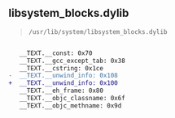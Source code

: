## libsystem_blocks.dylib

> `/usr/lib/system/libsystem_blocks.dylib`

```diff

   __TEXT.__const: 0x70
   __TEXT.__gcc_except_tab: 0x38
   __TEXT.__cstring: 0x1ce
-  __TEXT.__unwind_info: 0x108
+  __TEXT.__unwind_info: 0x100
   __TEXT.__eh_frame: 0x80
   __TEXT.__objc_classname: 0x6f
   __TEXT.__objc_methname: 0x9d

```
